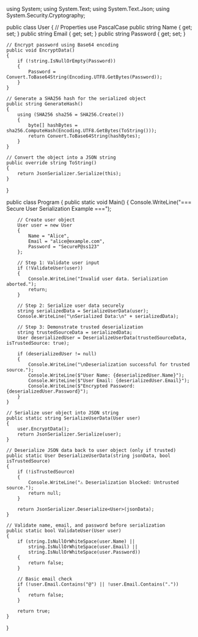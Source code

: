 using System;
using System.Text;
using System.Text.Json;
using System.Security.Cryptography;

public class User
{
    // Properties use PascalCase
    public string Name { get; set; }
    public string Email { get; set; }
    public string Password { get; set; }

    // Encrypt password using Base64 encoding
    public void EncryptData()
    {
        if (!string.IsNullOrEmpty(Password))
        {
            Password = Convert.ToBase64String(Encoding.UTF8.GetBytes(Password));
        }
    }

    // Generate a SHA256 hash for the serialized object
    public string GenerateHash()
    {
        using (SHA256 sha256 = SHA256.Create())
        {
            byte[] hashBytes = sha256.ComputeHash(Encoding.UTF8.GetBytes(ToString()));
            return Convert.ToBase64String(hashBytes);
        }
    }

    // Convert the object into a JSON string
    public override string ToString()
    {
        return JsonSerializer.Serialize(this);
    }
}

public class Program
{
    public static void Main()
    {
        Console.WriteLine("=== Secure User Serialization Example ===");

        // Create user object
        User user = new User
        {
            Name = "Alice",
            Email = "alice@example.com",
            Password = "SecureP@ss123"
        };

        // Step 1: Validate user input
        if (!ValidateUser(user))
        {
            Console.WriteLine("Invalid user data. Serialization aborted.");
            return;
        }

        // Step 2: Serialize user data securely
        string serializedData = SerializeUserData(user);
        Console.WriteLine("\nSerialized Data:\n" + serializedData);

        // Step 3: Demonstrate trusted deserialization
        string trustedSourceData = serializedData;
        User deserializedUser = DeserializeUserData(trustedSourceData, isTrustedSource: true);

        if (deserializedUser != null)
        {
            Console.WriteLine("\nDeserialization successful for trusted source.");
            Console.WriteLine($"User Name: {deserializedUser.Name}");
            Console.WriteLine($"User Email: {deserializedUser.Email}");
            Console.WriteLine($"Encrypted Password: {deserializedUser.Password}");
        }
    }

    // Serialize user object into JSON string
    public static string SerializeUserData(User user)
    {
        user.EncryptData();
        return JsonSerializer.Serialize(user);
    }

    // Deserialize JSON data back to user object (only if trusted)
    public static User DeserializeUserData(string jsonData, bool isTrustedSource)
    {
        if (!isTrustedSource)
        {
            Console.WriteLine("⚠️ Deserialization blocked: Untrusted source.");
            return null;
        }

        return JsonSerializer.Deserialize<User>(jsonData);
    }

    // Validate name, email, and password before serialization
    public static bool ValidateUser(User user)
    {
        if (string.IsNullOrWhiteSpace(user.Name) ||
            string.IsNullOrWhiteSpace(user.Email) ||
            string.IsNullOrWhiteSpace(user.Password))
        {
            return false;
        }

        // Basic email check
        if (!user.Email.Contains("@") || !user.Email.Contains("."))
        {
            return false;
        }

        return true;
    }
}
